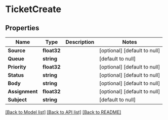 # TicketCreate

## Properties
Name | Type | Description | Notes
------------ | ------------- | ------------- | -------------
**Source** | **float32** |  | [optional] [default to null]
**Queue** | **string** |  | [default to null]
**Priority** | **float32** |  | [optional] [default to null]
**Status** | **string** |  | [optional] [default to null]
**Body** | **string** |  | [optional] [default to null]
**Assignment** | **float32** |  | [optional] [default to null]
**Subject** | **string** |  | [default to null]

[[Back to Model list]](../README.md#documentation-for-models) [[Back to API list]](../README.md#documentation-for-api-endpoints) [[Back to README]](../README.md)


